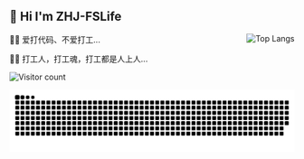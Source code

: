 ## 👋 Hi I'm ZHJ-FSLife

<img style="max-width: 400px" align="right" src="https://github-readme-stats.vercel.app/api/top-langs/?username=ZHJ-FSLife&layout=compact" alt="Top Langs" >
<!--
![ZHJ-FSLife GitHub stats](https://github-readme-stats.vercel.app/api?username=ZHJ-FSLife&count_private=true)
![Top Langs](https://github-readme-stats.vercel.app/api/top-langs/?username=ZHJ-FSLife&layout=compact)
-->


👨‍💻 爱打代码、不爱打工...

👨‍💻 打工人，打工魂，打工都是人上人...

![Visitor count](https://profile-counter.glitch.me/ZHJ-FSLife/count.svg) 
<!-- <img style="width: 200px" align="right" src=".images/debug.gif"> -->

<!-- ![dino](.images/dino.gif) -->
![snake](.images/snake.svg)

